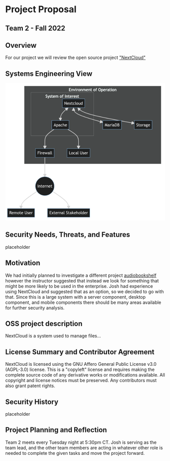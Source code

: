 # Project Proposal
Team 2 - Fall 2022
---

Overview
-
For our project we will review the open source project ["NextCloud"](https://github.com/nextcloud)

Systems Engineering View
-

![System Engineering View](https://github.com/unosec/project/blob/main/images/sev.png "System Engineering View")


Security Needs, Threats, and Features
-
placeholder


 Motivation 
-
We had initially planned to investigate a different project [audiobookshelf](https://github.com/advplyr/audiobookshelf) however the instructor suggested that instead we look for something that might be more likely to be used in the enterprise.  Josh had experience using NextCloud and suggested that as an option, so we decided to go with that.  Since this is a large system with a server component, desktop component, and mobile components there should be many areas available for further security analysis.


OSS project description
-
NextCloud is a system used to manage files...


License Summary and Contributor Agreement
-
NextCloud is licensed using the GNU Affero General Public License v3.0 (AGPL-3.0) license.  This is a "copyleft" license and requires making the complete source code of any derivative works or modifications available.   All copyright and license notices must be preserved.  Any contributors must also grant patent rights.


Security History
-
placeholder


Project Planning and Reflection
-
Team 2 meets every Tuesday night at 5:30pm CT.  Josh is serving as the team lead, and the other team members are acting in whatever other role is needed to complete the given tasks and move the project forward.







